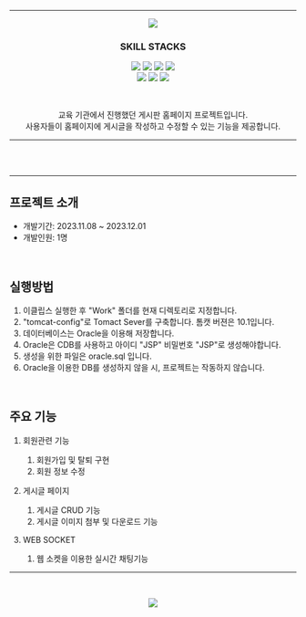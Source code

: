 *****

<p align='center'>
  <img src= "https://capsule-render.vercel.app/api?type=soft&color=auto&text=Jsp%20Homepage%20Project&fontSize=50&animation=twinkling"/>
</p>
<h3 align='center'>
  SKILL STACKS
</h3>
<p align='center'>
  <img src="https://img.shields.io/badge/eclipse-2C4AA8?style=for-the-badge&logo=eclipseide&logoColor=white"/>
  <img src="https://img.shields.io/badge/java-%23ED8B00.svg?style=for-the-badge&logo=openjdk&logoColor=white"/>
  <img src="https://img.shields.io/badge/apache%20tomcat-%23F8DC75.svg?style=for-the-badge&logo=apache-tomcat&logoColor=black"/>
  <img src="https://img.shields.io/badge/Apache%20Maven-C71A36?style=for-the-badge&logo=Apache%20Maven&logoColor=white"/>
  <br/>
  <img src="https://img.shields.io/badge/Socket.io-black?style=for-the-badge&logo=socket.io&badgeColor=010101"/>
  <img src="https://img.shields.io/badge/javascript-%23323330.svg?style=for-the-badge&logo=javascript&logoColor=%23F7DF1E"/>
  <img src="https://img.shields.io/badge/html5-%23E34F26.svg?style=for-the-badge&logo=html5&logoColor=white"/>
</p>
</br>
<p align='center'>
교육 기관에서 진행했던 게시판 홈페이지 프로젝트입니다.</br>
사용자들이 홈페이지에 게시글을 작성하고 수정할 수 있는 기능을 제공합니다.</br>
</p>

*****

<br/><br/>



*****

##  프로젝트 소개
+ 개발기간: 2023.11.08 ~ 2023.12.01
+ 개발인원: 1명

<br/>

## 실행방법
1. 이클립스 실행한 후 "Work" 폴더를 현재 디렉토리로 지정합니다.
2. "tomcat-config"로 Tomact Sever를 구축합니다. 톰캣 버젼은 10.1입니다.
3. 데이터베이스는 Oracle을 이용해 저장합니다.
  1. Oracle은 CDB를 사용하고 아이디 "JSP" 비밀번호 "JSP"로 생성해야합니다.
  2. 생성을 위한 파일은 oracle.sql 입니다.
  3. Oracle을 이용한 DB를 생성하지 않을 시, 프로젝트는 작동하지 않습니다.

<br/>

## 주요 기능
1. 회원관련 기능
    1. 회원가입 및 탈퇴 구현
    2. 회원 정보 수정
       
2. 게시글 페이지
    1. 게시글 CRUD 기능
    2. 게시글 이미지 첨부 및 다운로드 기능

3. WEB SOCKET
    1. 웹 소켓을 이용한 실시간 채팅기능
*****

<br/>

<p align='center'>
  <a href="https://minsehong.github.io/">
    <img src="https://capsule-render.vercel.app/api?type=cylinder&color=auto&text=More%20About%20Project&fontAlignY=45&fontSize=40&height=150&animation=blinking&desc=https://minsehong.github.io/&descAlignY=70">
    </img>
  </a>
</p>
